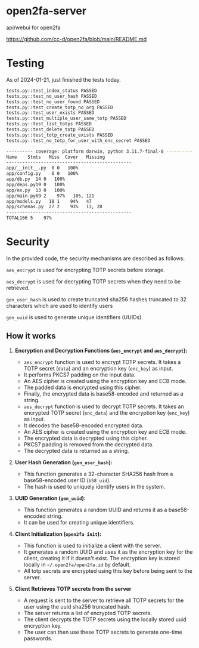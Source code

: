 # open2fa-server

api/webui for open2fa

https://github.com/cc-d/open2fa/blob/main/README.md

# Testing

As of 2024-01-21, just finished the tests today.

```bash
tests.py::test_index_status PASSED
tests.py::test_no_user_hash PASSED
tests.py::test_no_user_found PASSED
tests.py::test_create_totp_no_org PASSED
tests.py::test_user_exists PASSED
tests.py::test_multiple_user_same_totp PASSED
tests.py::test_list_totps PASSED
tests.py::test_delete_totp PASSED
tests.py::test_totp_create_exists PASSED
tests.py::test_no_totp_for_user_with_enc_secret PASSED

---------- coverage: platform darwin, python 3.11.7-final-0 ----------
Name    Stmts   Miss  Cover   Missing
-----------------------------------------------
app/__init__.py  0 0   100%
app/config.py    6 0   100%
app/db.py  14 0   100%
app/deps.py19 0   100%
app/ex.py  13 0   100%
app/main.py69 2    97%   105, 121
app/models.py   18 1    94%   47
app/schemas.py  27 2    93%   13, 28
-----------------------------------------------
TOTAL166 5    97%

```

# Security

In the provided code, the security mechanisms are described as follows:

`aes_encrypt` is used for encrypting TOTP secrets before storage.

`aes_decrypt` is used for decrypting TOTP secrets when they need to be retrieved.

`gen_user_hash` is used to create truncated sha256 hashes truncated to 32 characters which are used to identify users

`gen_uuid` is used to generate unique identifiers (UUIDs).

## How it works

1. **Encryption and Decryption Functions (`aes_encrypt` and `aes_decrypt`):**

   - `aes_encrypt` function is used to encrypt TOTP secrets. It takes a TOTP secret (`data`) and an encryption key (`enc_key`) as input.
   - It performs PKCS7 padding on the input data.
   - An AES cipher is created using the encryption key and ECB mode.
   - The padded data is encrypted using this cipher.
   - Finally, the encrypted data is base58-encoded and returned as a string.
   - `aes_decrypt` function is used to decrypt TOTP secrets. It takes an encrypted TOTP secret (`enc_data`) and the encryption key (`enc_key`) as input.
   - It decodes the base58-encoded encrypted data.
   - An AES cipher is created using the encryption key and ECB mode.
   - The encrypted data is decrypted using this cipher.
   - PKCS7 padding is removed from the decrypted data.
   - The decrypted data is returned as a string.

2. **User Hash Generation (`gen_user_hash`):**

   - This function generates a 32-character SHA256 hash from a base58-encoded user ID (`b58_uid`).
   - The hash is used to uniquely identify users in the system.

3. **UUID Generation (`gen_uuid`):**

   - This function generates a random UUID and returns it as a base58-encoded string.
   - It can be used for creating unique identifiers.

4. **Client Initialization (`open2fa init`):**

   - This function is used to initialize a client with the server.
   - It generates a random UUID and uses it as the encryption key for the client, creating it if it doesn't exist. The encryption key is stored locally in `~/.open2fa/open2fa.id` by default.
   - All totp secrets are encrypted using this key before being sent to the server.

5. **Client Retrieves TOTP secrets from the server**

   - A request is sent to the server to retrieve all TOTP secrets for the user using the uuid sha256 truncated hash.
   - The server returns a list of encrypted TOTP secrets.
   - The client decrypts the TOTP secrets using the locally stored uuid encryption key.
   - The user can then use these TOTP secrets to generate one-time passwords.
